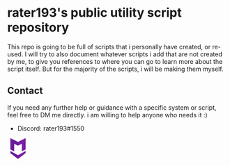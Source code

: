 # rater193's public utility script repository 
 
 This repo is going to be full of scripts that i personally have created, or re-used. I will try to also document whatever scripts i add that are not created by me, to give you references to where you can go to learn more about the script itself. But for the majority of the scripts, i will be making them myself.
 
## Contact
 If you need any further help or guidance with a specific system or script, feel free to DM me directly. i am willing to help anyone who needs it :)
- Discord: rater193#1550


 ![alt text](https://github.com/adam-p/markdown-here/raw/master/src/common/images/icon48.png "Created with the adam-p markdown editor extension for Google Chrome")

